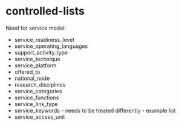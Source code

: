 # controlled-lists

Need for service model:

* service_readiness_level
* service_operating_languages
* support_activity_type
* service_technique
* service_platform
* offered_to
* national_node
* research_disciplines
* service_categories
* service_functions
* service_link_type
* service_keywords - needs to be treated differently - example list
* service_access_unit
